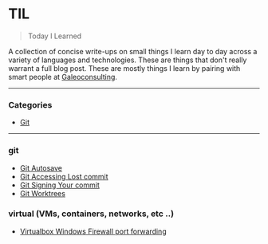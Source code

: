 # TIL

> Today I Learned

A collection of concise write-ups on small things I learn day to day across a
variety of languages and technologies. These are things that don't really
warrant a full blog post. These are mostly things I learn by pairing with
smart people at [Galeoconsulting](https://www.galeoconsulting.com/).

---

### Categories

- [Git](#git)

---

### git

- [Git Autosave](git/autosave.md)
- [Git Accessing Lost commit](git/accessing-lost-commit.md)
- [Git Signing Your commit](git/sign-your-commit.md)
- [Git Worktrees](git/worktrees.md)

### virtual (VMs, containers, networks, etc ..)

- [Virtualbox Windows Firewall port forwarding](virtualization/vb-win-firewall-port-forwarding.md)
